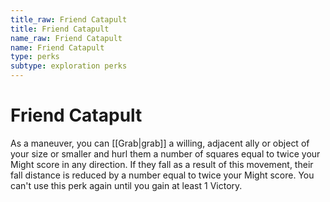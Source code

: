 ```yaml
---
title_raw: Friend Catapult
title: Friend Catapult
name_raw: Friend Catapult
name: Friend Catapult
type: perks
subtype: exploration perks
---
```


# Friend Catapult

As a maneuver, you can [[Grab|grab]] a willing, adjacent ally or object of your size or smaller and hurl them a number of squares equal to twice your Might score in any direction. If they fall as a result of this movement, their fall distance is reduced by a number equal to twice your Might score. You can't use this perk again until you gain at least 1 Victory.
